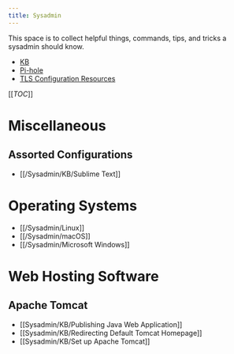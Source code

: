 ```yaml
---
title: Sysadmin
---
```


This space is to collect helpful things, commands, tips, and tricks a sysadmin should know.

* [KB](/Sysadmin/KB)
* [Pi-hole](/Self_Hosting/Pi-hole)
* [TLS Configuration Resources](/Sysadmin/KB/TLS_Configuration_Resources)

[[_TOC_]]

# Miscellaneous

## Assorted Configurations

* [[/Sysadmin/KB/Sublime Text]]

# Operating Systems

* [[/Sysadmin/Linux]]
* [[/Sysadmin/macOS]]
* [[/Sysadmin/Microsoft Windows]]

# Web Hosting Software

## Apache Tomcat

* [[Sysadmin/KB/Publishing Java Web Application]]
* [[Sysadmin/KB/Redirecting Default Tomcat Homepage]]
* [[Sysadmin/KB/Set up Apache Tomcat]]